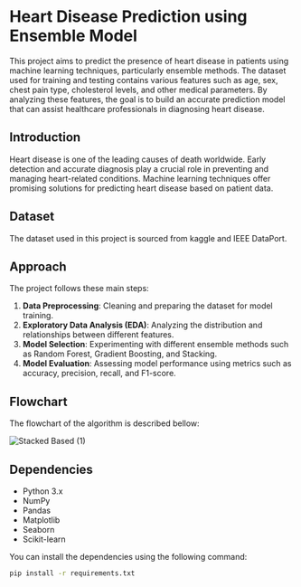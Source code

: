 # Heart Disease Prediction using Ensemble Model

This project aims to predict the presence of heart disease in patients using machine learning techniques, particularly ensemble methods. The dataset used for training and testing contains various features such as age, sex, chest pain type, cholesterol levels, and other medical parameters. By analyzing these features, the goal is to build an accurate prediction model that can assist healthcare professionals in diagnosing heart disease.


## Introduction

Heart disease is one of the leading causes of death worldwide. Early detection and accurate diagnosis play a crucial role in preventing and managing heart-related conditions. Machine learning techniques offer promising solutions for predicting heart disease based on patient data.

## Dataset

The dataset used in this project is sourced from kaggle and IEEE DataPort.

## Approach

The project follows these main steps:

1. **Data Preprocessing**: Cleaning and preparing the dataset for model training.
2. **Exploratory Data Analysis (EDA)**: Analyzing the distribution and relationships between different features.  
3. **Model Selection**: Experimenting with different ensemble methods such as Random Forest, Gradient Boosting, and Stacking.
4. **Model Evaluation**: Assessing model performance using metrics such as accuracy, precision, recall, and F1-score.

## Flowchart 
The flowchart of the algorithm is described bellow:

![Stacked Based (1)](https://github.com/Ayantanu2002/Heart-disease-prediction-using-Ensemble-Model/assets/90440437/ce528109-3f8e-4293-a16b-0f43a2ba1eff)

## Dependencies

- Python 3.x
- NumPy
- Pandas
- Matplotlib
- Seaborn
- Scikit-learn

You can install the dependencies using the following command:

```bash
pip install -r requirements.txt

